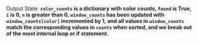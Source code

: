 Output State: **`color_counts` is a dictionary with color counts, `found` is True, `i` is 0, `n` is greater than 0, `window_counts` has been updated with `window_counts[color]` incremented by 1, and all values in `window_counts` match the corresponding values in `counts` when sorted, and we break out of the most internal loop or if statement.**